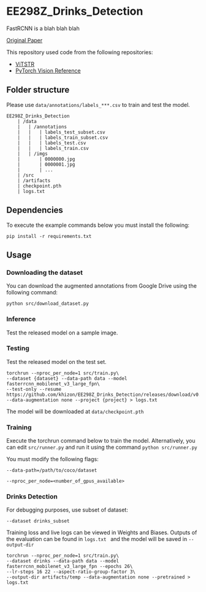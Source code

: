 # EE298Z_Drinks_Detection

FastRCNN is a blah blah blah

[Original Paper]()

This repository used code from the following repositories:
* [ViTSTR](https://github.com/roatienza/deep-text-recognition-benchmark)
* [PyTorch Vision Reference](https://github.com/pytorch/vision/tree/main/references/detection)

## Folder structure
Please use `data/annotations/labels_***.csv` to train and test the model.

```
EE298Z_Drinks_Detection
    | /data
    |   | /annotations
    |   |   | labels_test_subset.csv
    |   |   | labels_train_subset.csv
    |   |   | labels_test.csv
    |   |   | labels_train.csv
    |   | /imgs
    |       | 0000000.jpg
    |       | 0000001.jpg
    |       | ...
    | /src
    | /artifacts
    | checkpoint.pth
    | logs.txt
```

## Dependencies

To execute the example commands below you must install the following:

`pip install -r requirements.txt`


## Usage

### Downloading the dataset
You can download the augmented annotations from Google Drive using the following command:

`python src/download_dataset.py`

### Inference
Test the released model on a sample image.

### Testing
Test the released model on the test set.


```
torchrun --nproc_per_node=1 src/train.py\
--dataset {dataset} --data-path data --model fasterrcnn_mobilenet_v3_large_fpn\
--test-only --resume https://github.com/khizon/EE298Z_Drinks_Detection/releases/download/v0.0/checkpoint.pth\
--data-augmentation none --project {project} > logs.txt
```

The model will be downloaded at `data/checkpoint.pth`

### Training

Execute the torchrun command below to train the model. Alternatively, you can edit  `src/runner.py` and run it using the command `python src/runner.py`

You must modify the following flags:

`--data-path=/path/to/coco/dataset`

`--nproc_per_node=<number_of_gpus_available>`

### Drinks Detection
For debugging purposes, use subset of dataset:

`--dataset drinks_subset`

Training loss and live logs can be viewed in Weights and Biases. Outputs of the evaluation can be found in `logs.txt ` and the model will be saved in `--output-dir`

```
torchrun --nproc_per_node=1 src/train.py\
--dataset drinks --data-path data --model fasterrcnn_mobilenet_v3_large_fpn --epochs 26\
--lr-steps 16 22 --aspect-ratio-group-factor 3\
--output-dir artifacts/temp --data-augmentation none --pretrained > logs.txt
```